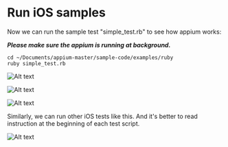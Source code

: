 # Run iOS samples

Now we can run the sample test "simple_test.rb" to see how appium works:

***Please make sure the appium is running at background.***

<pre><code>cd ~/Documents/appium-master/sample-code/examples/ruby
ruby simple_test.rb
</code></pre>

![Alt text](https://raw.githubusercontent.com/hy1984427/appium/master/images/ios_simple_test_result.png "iOS simple_test.rb result")

![Alt text](https://raw.githubusercontent.com/hy1984427/appium/master/images/ios_simple_test_simulator.png "iOS simple_test.rb simulator")

![Alt text](https://raw.githubusercontent.com/hy1984427/appium/master/images/ios_simple_test_log.png "iOS simple_test.rb log")

Similarly, we can run other iOS tests like this. And it's better to read instruction at the beginning of each test script.

![Alt text](https://raw.githubusercontent.com/hy1984427/appium/master/images/ios_simple_test_instruction.png "iOS simple_test.rb instruction")
